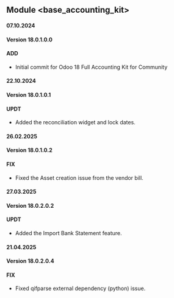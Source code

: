 ## Module <base_accounting_kit>

#### 07.10.2024
#### Version 18.0.1.0.0
#### ADD
- Initial commit for Odoo 18 Full Accounting Kit for Community

#### 22.10.2024
#### Version 18.0.1.0.1
#### UPDT
- Added the reconciliation widget and lock dates.

#### 26.02.2025
#### Version 18.0.1.0.2
#### FIX
- Fixed the Asset creation issue from the vendor bill.

#### 27.03.2025
#### Version 18.0.2.0.2
#### UPDT
- Added the Import Bank Statement feature.

#### 21.04.2025
#### Version 18.0.2.0.4
#### FIX
- Fixed qifparse external dependency (python) issue.

